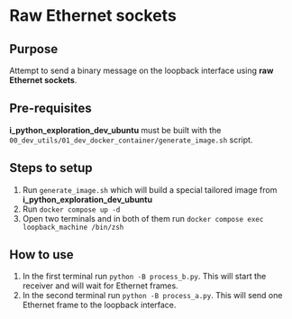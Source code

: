 # Raw Ethernet sockets

## Purpose

Attempt to send a binary message on the loopback interface using **raw Ethernet sockets**.

## Pre-requisites

**i_python_exploration_dev_ubuntu** must be built with the `00_dev_utils/01_dev_docker_container/generate_image.sh` script.

## Steps to setup

1. Run `generate_image.sh` which will build a special tailored image from **i_python_exploration_dev_ubuntu**
2. Run `docker compose up -d`
3. Open two terminals and in both of them run `docker compose exec loopback_machine /bin/zsh`

## How to use

1. In the first terminal run `python -B process_b.py`. This will start the receiver and will wait for Ethernet frames.
2. In the second terminal run `python -B process_a.py`. This will send one Ethernet frame to the loopback interface.
